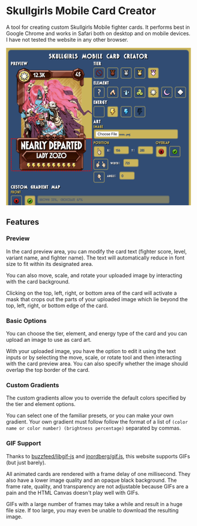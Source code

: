 # Skullgirls Mobile Card Creator

A tool for creating custom Skullgirls Mobile fighter cards.
It performs best in Google Chrome and works in Safari both on desktop and on mobile devices.
I have not tested the website in any other browser.

<img src="sample.png">

## Features

### Preview

In the card preview area, you can modify the card text (fighter score, level, variant name, and fighter name).
The text will automatically reduce in font size to fit within its designated area.

You can also move, scale, and rotate your uploaded image by interacting with the card background.

Clicking on the top, left, right, or bottom area of the card will activate a mask that crops out the parts of your uploaded image which lie beyond the top, left, right, or bottom edge of the card.

### Basic Options

You can choose the tier, element, and energy type of the card and you can upload an image to use as card art.

With your uploaded image, you have the option to edit it using the text inputs or by selecting the move, scale, or rotate tool and then interacting with the card preview area.
You can also specify whether the image should overlap the top border of the card.

### Custom Gradients

The custom gradients allow you to override the default colors specified by the tier and element options.

You can select one of the familiar presets, or you can make your own gradient.
Your own gradient must follow follow the format of a list of `(color name or color number) (brightness percentage)` separated by commas.

### GIF Support

Thanks to [buzzfeed/libgif-js](https://github.com/buzzfeed/libgif-js) and [jnordberg/gif.js](https://github.com/jnordberg/gif.js), this website supports GIFs (but just barely).

All animated cards are rendered with a frame delay of one millisecond.
They also have a lower image quality and an opaque black background.
The frame rate, quality, and transparency are not adjustable because GIFs are a pain and the HTML Canvas doesn't play well with GIFs.

GIFs with a large number of frames may take a while and result in a huge file size.
If too large, you may even be unable to download the resulting image.

<!--
## Background Processes

### Gradient Maps

Gradient maps are applied to images after running them through a series of canvas-based operations.

1. Load an image, draw it in a canvas, and average the color values of each pixel to get brightness values (this formula isn't quite right, but it's good enough).
2. Load the gradient map and draw it stretched out on a 256px by 1px canvas.
3. Map the image brightness values `i` to the `i`th gradient value to get the mapped color.
4. Draw the new data to a canvas and take the `dataURL` from that canvas to use as an image `src`.

Background gradients are not loaded from images because I could not find these gradient maps in the APK.
Instead, I repeatedly adjusted colors and percentages and compared with cropped in-game screenshots in real time to achieve an acceptable approximation.

### Image Transformations

The interactive image editing tools use basic distance and angle formulas to adjust the CSS properties of the uploaded image.

These operations depend on the position of initial mouse click.
To make it work on mobile devices, only the first touch input is used and is treated as a mouse input. Scrolling and zooming is disabled when the card preview area is in use.

### Rendering

The process of rendering the card preview area into a downloadable image relies heavily on the `window.getComputedStyle` function to obtain the position, transformation, and clip path of all necessary elements.

This was difficult to understand and complete because many of these CSS properties have varying origin points; some are relative to the element, some are relative to the preview area, and some are relative to the window.
The order for applying clip paths and transformation matrices also compounded my confusion until I took an hour of hard thinking to figure it out.

I decided to add support for animated GIFs due to some memes that Budget posted in the Skullgirls Discord server. It took an entire day and mostly involved a struggle with asynchronicity and promises.
-->
